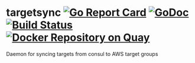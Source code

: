 # targetsync [![Go Report Card](https://goreportcard.com/badge/github.com/wish/targetsync)](https://goreportcard.com/report/github.com/wish/targetsync) [![GoDoc](https://godoc.org/github.com/wish/targetsync?status.png)](https://godoc.org/github.com/wish/targetsync) [![Build Status](https://travis-ci.org/wish/targetsync.svg?branch=master)](https://travis-ci.org/wish/targetsync) [![Docker Repository on Quay](https://quay.io/repository/wish/targetsync/status "Docker Repository on Quay")](https://quay.io/repository/wish/targetsync)
Daemon for syncing targets from consul to AWS target groups
